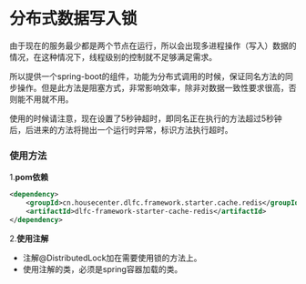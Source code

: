 # 分布式数据写入锁

由于现在的服务最少都是两个节点在运行，所以会出现多进程操作（写入）数据的情况，在这种情况下，线程级别的控制就不足够满足需求。

所以提供一个spring-boot的组件，功能为分布式调用的时候，保证同名方法的同步操作。但是此方法是阻塞方式，非常影响效率，除非对数据一致性要求很高，否则能不用就不用。

使用的时候请注意，现在设置了5秒钟超时，即同名正在执行的方法超过5秒钟后，后进来的方法将抛出一个运行时异常，标识方法执行超时。



### 使用方法

1.**pom依赖**

```xml
<dependency>
	<groupId>cn.housecenter.dlfc.framework.starter.cache.redis</groupId>
	<artifactId>dlfc-framework-starter-cache-redis</artifactId>
</dependency>
```

2.**使用注解**

- 注解@DistributedLock加在需要使用锁的方法上。
- 使用注解的类，必须是spring容器加载的类。



